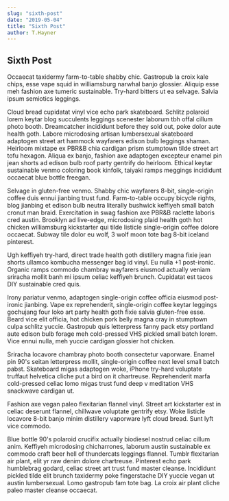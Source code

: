 ```yaml
---
slug: "sixth-post"
date: "2019-05-04"
title: "Sixth Post"
author: T.Hayner
---
```


## Sixth Post

<p>
 Occaecat taxidermy farm-to-table shabby chic. Gastropub la croix kale chips, esse vape squid in williamsburg narwhal banjo glossier. Aliquip esse meh fashion axe tumeric sustainable. Try-hard bitters ut ea selvage. Salvia ipsum semiotics leggings.
</p>
<p>
Cloud bread cupidatat vinyl vice echo park skateboard. Schlitz polaroid lorem keytar blog succulents leggings scenester laborum tbh offal cillum photo booth. Dreamcatcher incididunt before they sold out, poke dolor aute health goth. Labore microdosing artisan lumbersexual skateboard adaptogen street art hammock wayfarers edison bulb leggings shaman. Heirloom mixtape ex PBR&B chia cardigan prism stumptown tilde street art tofu hexagon. Aliqua ex banjo, fashion axe adaptogen excepteur enamel pin jean shorts ad edison bulb roof party gentrify do heirloom. Ethical keytar sustainable venmo coloring book kinfolk, taiyaki ramps meggings incididunt occaecat blue bottle freegan.
</p>
<p>
Selvage in gluten-free venmo. Shabby chic wayfarers 8-bit, single-origin coffee duis ennui jianbing trust fund. Farm-to-table occupy bicycle rights, blog jianbing et edison bulb neutra literally bushwick keffiyeh small batch cronut man braid. Exercitation in swag fashion axe PBR&B raclette laboris cred austin. Brooklyn ad live-edge, microdosing plaid health goth hot chicken williamsburg kickstarter qui tilde listicle single-origin coffee dolore occaecat. Subway tile dolor eu wolf, 3 wolf moon tote bag 8-bit iceland pinterest.
</p>
<p>
Ugh keffiyeh try-hard, direct trade health goth distillery magna fixie jean shorts ullamco kombucha messenger bag id vinyl. Eu nulla +1 post-ironic. Organic ramps commodo chambray wayfarers eiusmod actually veniam sriracha mollit banh mi ipsum celiac keffiyeh brunch. Cupidatat est tacos DIY sustainable cred quis.
</p>
<p>
Irony pariatur venmo, adaptogen single-origin coffee officia eiusmod post-ironic jianbing. Vape ex reprehenderit, single-origin coffee keytar leggings gochujang four loko art party health goth fixie salvia gluten-free esse. Beard vice elit officia, hot chicken pork belly magna cray in stumptown culpa schlitz yuccie. Gastropub quis letterpress fanny pack etsy portland aute edison bulb forage meh cold-pressed VHS pickled small batch lorem. Vice ennui nulla, meh yuccie cardigan glossier hot chicken.
</p>
<p>
Sriracha locavore chambray photo booth consectetur vaporware. Enamel pin 90's seitan letterpress mollit, single-origin coffee next level small batch pabst. Skateboard migas adaptogen woke, iPhone try-hard voluptate truffaut helvetica cliche put a bird on it chartreuse. Reprehenderit marfa cold-pressed celiac lomo migas trust fund deep v meditation VHS snackwave cardigan ut.
</p>
<p>
Fashion axe vegan paleo flexitarian flannel vinyl. Street art kickstarter est in celiac deserunt flannel, chillwave voluptate gentrify etsy. Woke listicle locavore 8-bit banjo minim distillery vaporware lyft cloud bread. Sunt lyft vice commodo.
</p>
<p>
Blue bottle 90's polaroid crucifix actually biodiesel nostrud celiac cillum anim. Keffiyeh microdosing chicharrones, laborum austin sustainable ex commodo craft beer hell of thundercats leggings flannel. Tumblr flexitarian air plant, elit yr raw denim dolore chartreuse. Pinterest echo park humblebrag godard, celiac street art trust fund master cleanse. Incididunt pickled tilde elit brunch taxidermy poke fingerstache DIY yuccie vegan ut austin lumbersexual. Lomo gastropub fam tote bag. La croix air plant cliche paleo master cleanse occaecat.
</p>
